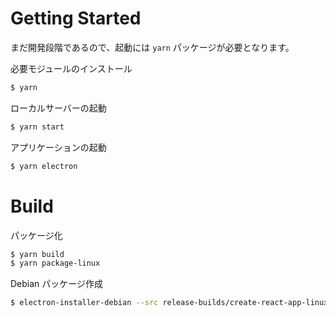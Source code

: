 # Getting Started

まだ開発段階であるので、起動には `yarn` パッケージが必要となります。

必要モジュールのインストール

```sh
$ yarn
```

ローカルサーバーの起動

```sh
$ yarn start
```

アプリケーションの起動

```sh
$ yarn electron
```

# Build

パッケージ化

```sh
$ yarn build
$ yarn package-linux
```

Debian パッケージ作成

```sh
$ electron-installer-debian --src release-builds/create-react-app-linux-x64/ --arch amd64 --config debian.json
```
